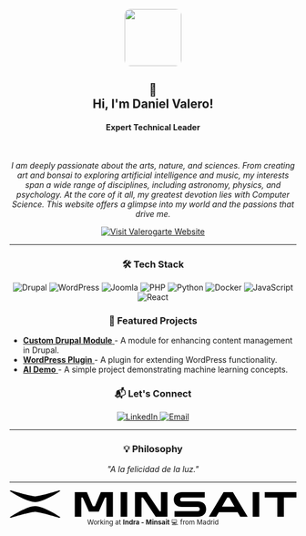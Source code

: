 <div align="center">
  <br>
  <a href="https://valerogarte.com">
    <img height="100" src="https://valerogarte.com/sites/default/files/pwa/pwa.png" style="border-radius: 10px;" />
  </a>
  <br>
  <h2>👋<br>Hi, I'm Daniel Valero!</h2>
  <h4><b>Expert Technical Leader</b></h4>
  <br>
  <p align="center">
    <i>
      I am deeply passionate about the arts, nature, and sciences. From creating art and bonsai to exploring artificial intelligence and music, 
      my interests span a wide range of disciplines, including astronomy, physics, and psychology. 
      At the core of it all, my greatest devotion lies with Computer Science. 
      This website offers a glimpse into my world and the passions that drive me.
    </i>
  </p>
  <a href="https://valerogarte.com" target="_blank">
    <img src="https://img.shields.io/badge/VALEROGARTE-Visit%20My%20Website-ff9e1b" alt="Visit Valerogarte Website"/>
  </a>
  <hr>
  <h3 align="center">🛠️ Tech Stack</h3>
  <p align="center">
    <img src="https://img.shields.io/badge/Drupal-0678BE?style=for-the-badge&logo=drupal&logoColor=white" alt="Drupal"/>
    <img src="https://img.shields.io/badge/WordPress-21759B?style=for-the-badge&logo=wordpress&logoColor=white" alt="WordPress"/>
    <img src="https://img.shields.io/badge/Joomla-F44321?style=for-the-badge&logo=joomla&logoColor=white" alt="Joomla"/>
    <img src="https://img.shields.io/badge/PHP-777BB4?style=for-the-badge&logo=php&logoColor=white" alt="PHP"/>
    <img src="https://img.shields.io/badge/Python-3776AB?style=for-the-badge&logo=python&logoColor=white" alt="Python"/>
    <img src="https://img.shields.io/badge/Docker-2496ED?style=for-the-badge&logo=docker&logoColor=white" alt="Docker"/>
    <img src="https://img.shields.io/badge/JavaScript-F7DF1E?style=for-the-badge&logo=javascript&logoColor=black" alt="JavaScript"/>
    <img src="https://img.shields.io/badge/React-61DAFB?style=for-the-badge&logo=react&logoColor=black" alt="React"/>
  </p>
  <h3 align="center">🌟 Featured Projects</h3>
  <ul align="left">
    <li>
      <a href="https://github.com/valerogarte/drupal-custom-module">
        <b>Custom Drupal Module</b>
      </a> - A module for enhancing content management in Drupal.
    </li>
    <li>
      <a href="https://github.com/valerogarte/wordpress-plugin">
        <b>WordPress Plugin</b>
      </a> - A plugin for extending WordPress functionality.
    </li>
    <li>
      <a href="https://github.com/valerogarte/machine-learning-demo">
        <b>AI Demo</b>
      </a> - A simple project demonstrating machine learning concepts.
    </li>
  </ul>
  <h3 align="center">📬 Let's Connect</h3>
  <p align="center">
    <a href="https://linkedin.com/in/valerogarte" target="_blank">
      <img src="https://img.shields.io/badge/LinkedIn-0A66C2?style=for-the-badge&logo=linkedin&logoColor=white" alt="LinkedIn"/>
    </a>
    <a href="mailto:admin@valerogarte.com">
      <img src="https://img.shields.io/badge/Email-D14836?style=for-the-badge&logo=gmail&logoColor=white" alt="Email"/>
    </a>
  </p>
  <hr>
  <h3 align="center">💡 Philosophy</h3>
  <p align="center"><i>"A la felicidad de la luz."</i></p>
  <hr>
  <p align="center">
    <svg id="uuid-0c24bfaa-b08a-47a4-9f9c-945b0de90d67" xmlns="http://www.w3.org/2000/svg" viewBox="0 0 6000 571.08" width="100%" height="100px">
      <g id="uuid-3d218a9a-bc3a-4c02-8dab-a626978d399a">
        <g>
          <g>
            <path d="M0,562.75l31.44,8.33s384.57-117.21,501.63-125.2c117.05,7.99,501.64,125.2,501.64,125.2l31.43-8.33s-334.46-229.83-533.07-234.29C334.46,332.92,0,562.75,0,562.75"/>
            <path d="M1066.14,8.33l-31.43-8.33s-384.58,117.21-501.63,125.2C416.01,117.21,31.43,0,31.43,0L0,8.33s334.46,229.83,533.08,234.29c198.6-4.47,533.06-234.29,533.06-234.29"/>
          </g>
          <path d="M1530.67,149.45h-29.45v400.55h-136.95V34.59h252.55l124.44,295.26h44.18l123.7-295.26h252.55v515.41h-136.95V149.45h-29.45l-129.59,295.26h-204.69l-130.33-295.26ZM2323.67,34.59h136.95v515.41h-136.95V34.59ZM2622.6,34.59h245.18l268.02,400.55h29.45V34.59h136.95v515.41h-245.19l-268.01-400.55h-29.45v400.55h-136.95V34.59ZM3449.47,550v-114.87h483.75c28.71,0,44.92-16.2,44.92-44.91s-16.2-44.91-44.92-44.91h-324.71c-108.24,0-173.77-58.17-173.77-155.36s65.53-155.36,173.77-155.36h473.44v114.87h-473.44c-25.77,0-40.5,14.72-40.5,40.5s14.73,40.5,40.5,40.5h324.71c111.92,0,178.19,59.64,178.19,159.78s-66.26,159.78-178.19,159.78h-483.75ZM4169.56,547.06l307.04-512.47h194.38l307.04,512.47v2.94h-152.41l-55.22-95.72h-393.18l-55.22,95.72h-152.41v-2.94ZM4704.85,339.42l-108.97-189.97h-44.18l-108.97,189.97h262.12ZM5085.52,34.59h136.95v515.41h-136.95V34.59ZM5600.19,149.45h-262.86V34.59h662.67v114.87h-262.86v400.55h-136.95V149.45Z"/>
        </g>
      </g>
    </svg>
    <small>Working at <b>Indra - Minsait</b> 💻 from Madrid</small>
  </p>
</div>
